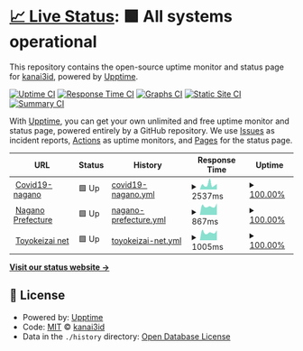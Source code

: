 # [📈 Live Status](https://kanai3id.github.io/upptime): <!--live status--> **🟩 All systems operational**

This repository contains the open-source uptime monitor and status page for [kanai3id](https://kanai3id.github.io/upptime), powered by [Upptime](https://github.com/upptime/upptime).

[![Uptime CI](https://github.com/koj-co/upptime/workflows/Uptime%20CI/badge.svg)](https://github.com/koj-co/upptime/actions?query=workflow%3A%22Uptime+CI%22)
[![Response Time CI](https://github.com/koj-co/upptime/workflows/Response%20Time%20CI/badge.svg)](https://github.com/koj-co/upptime/actions?query=workflow%3A%22Response+Time+CI%22)
[![Graphs CI](https://github.com/koj-co/upptime/workflows/Graphs%20CI/badge.svg)](https://github.com/koj-co/upptime/actions?query=workflow%3A%22Graphs+CI%22)
[![Static Site CI](https://github.com/koj-co/upptime/workflows/Static%20Site%20CI/badge.svg)](https://github.com/koj-co/upptime/actions?query=workflow%3A%22Static+Site+CI%22)
[![Summary CI](https://github.com/koj-co/upptime/workflows/Summary%20CI/badge.svg)](https://github.com/koj-co/upptime/actions?query=workflow%3A%22Summary+CI%22)

With [Upptime](https://upptime.js.org), you can get your own unlimited and free uptime monitor and status page, powered entirely by a GitHub repository. We use [Issues](https://github.com/kanai3id/upptime/issues) as incident reports, [Actions](https://github.com/kanai3id/upptime/actions) as uptime monitors, and [Pages](https://kanai3id.github.io/upptime) for the status page.

<!--start: status pages-->
<!-- This summary is generated by Upptime (https://github.com/upptime/upptime) -->
<!-- Do not edit this manually, your changes will be overwritten -->
<!-- prettier-ignore -->
| URL | Status | History | Response Time | Uptime |
| --- | ------ | ------- | ------------- | ------ |
| <img alt="" src="https://favicons.githubusercontent.com/covid19-nagano.info" height="13"> [Covid19-nagano](https://covid19-nagano.info) | 🟩 Up | [covid19-nagano.yml](https://github.com/kanai3id/upptime/commits/HEAD/history/covid19-nagano.yml) | <details><summary><img alt="Response time graph" src="./graphs/covid19-nagano/response-time-week.png" height="20"> 2537ms</summary><br><a href="https://kanai3id.github.io/upptime/history/covid19-nagano"><img alt="Response time 2069" src="https://img.shields.io/endpoint?url=https%3A%2F%2Fraw.githubusercontent.com%2Fkanai3id%2Fupptime%2FHEAD%2Fapi%2Fcovid19-nagano%2Fresponse-time.json"></a><br><a href="https://kanai3id.github.io/upptime/history/covid19-nagano"><img alt="24-hour response time 2689" src="https://img.shields.io/endpoint?url=https%3A%2F%2Fraw.githubusercontent.com%2Fkanai3id%2Fupptime%2FHEAD%2Fapi%2Fcovid19-nagano%2Fresponse-time-day.json"></a><br><a href="https://kanai3id.github.io/upptime/history/covid19-nagano"><img alt="7-day response time 2537" src="https://img.shields.io/endpoint?url=https%3A%2F%2Fraw.githubusercontent.com%2Fkanai3id%2Fupptime%2FHEAD%2Fapi%2Fcovid19-nagano%2Fresponse-time-week.json"></a><br><a href="https://kanai3id.github.io/upptime/history/covid19-nagano"><img alt="30-day response time 3044" src="https://img.shields.io/endpoint?url=https%3A%2F%2Fraw.githubusercontent.com%2Fkanai3id%2Fupptime%2FHEAD%2Fapi%2Fcovid19-nagano%2Fresponse-time-month.json"></a><br><a href="https://kanai3id.github.io/upptime/history/covid19-nagano"><img alt="1-year response time 2069" src="https://img.shields.io/endpoint?url=https%3A%2F%2Fraw.githubusercontent.com%2Fkanai3id%2Fupptime%2FHEAD%2Fapi%2Fcovid19-nagano%2Fresponse-time-year.json"></a></details> | <details><summary><a href="https://kanai3id.github.io/upptime/history/covid19-nagano">100.00%</a></summary><a href="https://kanai3id.github.io/upptime/history/covid19-nagano"><img alt="All-time uptime 97.59%" src="https://img.shields.io/endpoint?url=https%3A%2F%2Fraw.githubusercontent.com%2Fkanai3id%2Fupptime%2FHEAD%2Fapi%2Fcovid19-nagano%2Fuptime.json"></a><br><a href="https://kanai3id.github.io/upptime/history/covid19-nagano"><img alt="24-hour uptime 100.00%" src="https://img.shields.io/endpoint?url=https%3A%2F%2Fraw.githubusercontent.com%2Fkanai3id%2Fupptime%2FHEAD%2Fapi%2Fcovid19-nagano%2Fuptime-day.json"></a><br><a href="https://kanai3id.github.io/upptime/history/covid19-nagano"><img alt="7-day uptime 100.00%" src="https://img.shields.io/endpoint?url=https%3A%2F%2Fraw.githubusercontent.com%2Fkanai3id%2Fupptime%2FHEAD%2Fapi%2Fcovid19-nagano%2Fuptime-week.json"></a><br><a href="https://kanai3id.github.io/upptime/history/covid19-nagano"><img alt="30-day uptime 94.98%" src="https://img.shields.io/endpoint?url=https%3A%2F%2Fraw.githubusercontent.com%2Fkanai3id%2Fupptime%2FHEAD%2Fapi%2Fcovid19-nagano%2Fuptime-month.json"></a><br><a href="https://kanai3id.github.io/upptime/history/covid19-nagano"><img alt="1-year uptime 97.59%" src="https://img.shields.io/endpoint?url=https%3A%2F%2Fraw.githubusercontent.com%2Fkanai3id%2Fupptime%2FHEAD%2Fapi%2Fcovid19-nagano%2Fuptime-year.json"></a></details>
| <img alt="" src="https://favicons.githubusercontent.com/www.pref.nagano.lg.jp" height="13"> [Nagano Prefecture](https://www.pref.nagano.lg.jp) | 🟩 Up | [nagano-prefecture.yml](https://github.com/kanai3id/upptime/commits/HEAD/history/nagano-prefecture.yml) | <details><summary><img alt="Response time graph" src="./graphs/nagano-prefecture/response-time-week.png" height="20"> 867ms</summary><br><a href="https://kanai3id.github.io/upptime/history/nagano-prefecture"><img alt="Response time 1019" src="https://img.shields.io/endpoint?url=https%3A%2F%2Fraw.githubusercontent.com%2Fkanai3id%2Fupptime%2FHEAD%2Fapi%2Fnagano-prefecture%2Fresponse-time.json"></a><br><a href="https://kanai3id.github.io/upptime/history/nagano-prefecture"><img alt="24-hour response time 810" src="https://img.shields.io/endpoint?url=https%3A%2F%2Fraw.githubusercontent.com%2Fkanai3id%2Fupptime%2FHEAD%2Fapi%2Fnagano-prefecture%2Fresponse-time-day.json"></a><br><a href="https://kanai3id.github.io/upptime/history/nagano-prefecture"><img alt="7-day response time 867" src="https://img.shields.io/endpoint?url=https%3A%2F%2Fraw.githubusercontent.com%2Fkanai3id%2Fupptime%2FHEAD%2Fapi%2Fnagano-prefecture%2Fresponse-time-week.json"></a><br><a href="https://kanai3id.github.io/upptime/history/nagano-prefecture"><img alt="30-day response time 1033" src="https://img.shields.io/endpoint?url=https%3A%2F%2Fraw.githubusercontent.com%2Fkanai3id%2Fupptime%2FHEAD%2Fapi%2Fnagano-prefecture%2Fresponse-time-month.json"></a><br><a href="https://kanai3id.github.io/upptime/history/nagano-prefecture"><img alt="1-year response time 1019" src="https://img.shields.io/endpoint?url=https%3A%2F%2Fraw.githubusercontent.com%2Fkanai3id%2Fupptime%2FHEAD%2Fapi%2Fnagano-prefecture%2Fresponse-time-year.json"></a></details> | <details><summary><a href="https://kanai3id.github.io/upptime/history/nagano-prefecture">100.00%</a></summary><a href="https://kanai3id.github.io/upptime/history/nagano-prefecture"><img alt="All-time uptime 100.00%" src="https://img.shields.io/endpoint?url=https%3A%2F%2Fraw.githubusercontent.com%2Fkanai3id%2Fupptime%2FHEAD%2Fapi%2Fnagano-prefecture%2Fuptime.json"></a><br><a href="https://kanai3id.github.io/upptime/history/nagano-prefecture"><img alt="24-hour uptime 100.00%" src="https://img.shields.io/endpoint?url=https%3A%2F%2Fraw.githubusercontent.com%2Fkanai3id%2Fupptime%2FHEAD%2Fapi%2Fnagano-prefecture%2Fuptime-day.json"></a><br><a href="https://kanai3id.github.io/upptime/history/nagano-prefecture"><img alt="7-day uptime 100.00%" src="https://img.shields.io/endpoint?url=https%3A%2F%2Fraw.githubusercontent.com%2Fkanai3id%2Fupptime%2FHEAD%2Fapi%2Fnagano-prefecture%2Fuptime-week.json"></a><br><a href="https://kanai3id.github.io/upptime/history/nagano-prefecture"><img alt="30-day uptime 100.00%" src="https://img.shields.io/endpoint?url=https%3A%2F%2Fraw.githubusercontent.com%2Fkanai3id%2Fupptime%2FHEAD%2Fapi%2Fnagano-prefecture%2Fuptime-month.json"></a><br><a href="https://kanai3id.github.io/upptime/history/nagano-prefecture"><img alt="1-year uptime 100.00%" src="https://img.shields.io/endpoint?url=https%3A%2F%2Fraw.githubusercontent.com%2Fkanai3id%2Fupptime%2FHEAD%2Fapi%2Fnagano-prefecture%2Fuptime-year.json"></a></details>
| <img alt="" src="https://favicons.githubusercontent.com/toyokeizai.net" height="13"> [Toyokeizai net](https://toyokeizai.net/sp/visual/tko/covid19/) | 🟩 Up | [toyokeizai-net.yml](https://github.com/kanai3id/upptime/commits/HEAD/history/toyokeizai-net.yml) | <details><summary><img alt="Response time graph" src="./graphs/toyokeizai-net/response-time-week.png" height="20"> 1005ms</summary><br><a href="https://kanai3id.github.io/upptime/history/toyokeizai-net"><img alt="Response time 1117" src="https://img.shields.io/endpoint?url=https%3A%2F%2Fraw.githubusercontent.com%2Fkanai3id%2Fupptime%2FHEAD%2Fapi%2Ftoyokeizai-net%2Fresponse-time.json"></a><br><a href="https://kanai3id.github.io/upptime/history/toyokeizai-net"><img alt="24-hour response time 836" src="https://img.shields.io/endpoint?url=https%3A%2F%2Fraw.githubusercontent.com%2Fkanai3id%2Fupptime%2FHEAD%2Fapi%2Ftoyokeizai-net%2Fresponse-time-day.json"></a><br><a href="https://kanai3id.github.io/upptime/history/toyokeizai-net"><img alt="7-day response time 1005" src="https://img.shields.io/endpoint?url=https%3A%2F%2Fraw.githubusercontent.com%2Fkanai3id%2Fupptime%2FHEAD%2Fapi%2Ftoyokeizai-net%2Fresponse-time-week.json"></a><br><a href="https://kanai3id.github.io/upptime/history/toyokeizai-net"><img alt="30-day response time 1175" src="https://img.shields.io/endpoint?url=https%3A%2F%2Fraw.githubusercontent.com%2Fkanai3id%2Fupptime%2FHEAD%2Fapi%2Ftoyokeizai-net%2Fresponse-time-month.json"></a><br><a href="https://kanai3id.github.io/upptime/history/toyokeizai-net"><img alt="1-year response time 1117" src="https://img.shields.io/endpoint?url=https%3A%2F%2Fraw.githubusercontent.com%2Fkanai3id%2Fupptime%2FHEAD%2Fapi%2Ftoyokeizai-net%2Fresponse-time-year.json"></a></details> | <details><summary><a href="https://kanai3id.github.io/upptime/history/toyokeizai-net">100.00%</a></summary><a href="https://kanai3id.github.io/upptime/history/toyokeizai-net"><img alt="All-time uptime 100.00%" src="https://img.shields.io/endpoint?url=https%3A%2F%2Fraw.githubusercontent.com%2Fkanai3id%2Fupptime%2FHEAD%2Fapi%2Ftoyokeizai-net%2Fuptime.json"></a><br><a href="https://kanai3id.github.io/upptime/history/toyokeizai-net"><img alt="24-hour uptime 100.00%" src="https://img.shields.io/endpoint?url=https%3A%2F%2Fraw.githubusercontent.com%2Fkanai3id%2Fupptime%2FHEAD%2Fapi%2Ftoyokeizai-net%2Fuptime-day.json"></a><br><a href="https://kanai3id.github.io/upptime/history/toyokeizai-net"><img alt="7-day uptime 100.00%" src="https://img.shields.io/endpoint?url=https%3A%2F%2Fraw.githubusercontent.com%2Fkanai3id%2Fupptime%2FHEAD%2Fapi%2Ftoyokeizai-net%2Fuptime-week.json"></a><br><a href="https://kanai3id.github.io/upptime/history/toyokeizai-net"><img alt="30-day uptime 100.00%" src="https://img.shields.io/endpoint?url=https%3A%2F%2Fraw.githubusercontent.com%2Fkanai3id%2Fupptime%2FHEAD%2Fapi%2Ftoyokeizai-net%2Fuptime-month.json"></a><br><a href="https://kanai3id.github.io/upptime/history/toyokeizai-net"><img alt="1-year uptime 100.00%" src="https://img.shields.io/endpoint?url=https%3A%2F%2Fraw.githubusercontent.com%2Fkanai3id%2Fupptime%2FHEAD%2Fapi%2Ftoyokeizai-net%2Fuptime-year.json"></a></details>

<!--end: status pages-->

[**Visit our status website →**](https://kanai3id.github.io/upptime)

## 📄 License

- Powered by: [Upptime](https://github.com/upptime/upptime)
- Code: [MIT](./LICENSE) © [kanai3id](https://kanai3id.github.io/upptime)
- Data in the `./history` directory: [Open Database License](https://opendatacommons.org/licenses/odbl/1-0/)
